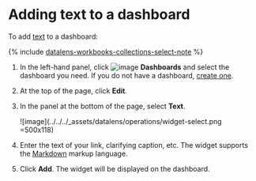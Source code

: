# Adding text to a dashboard

To add [text](../../dashboard/widget.md#text) to a dashboard:


{% include [datalens-workbooks-collections-select-note](../../../_includes/datalens/operations/datalens-workbooks-collections-select-note.md) %}


1. In the left-hand panel, click ![image](../../../_assets/datalens/dashboard-0523.svg) **Dashboards** and select the dashboard you need. If you do not have a dashboard, [create one](create.md).
1. At the top of the page, click **Edit**.
1. In the panel at the bottom of the page, select **Text**.

   ![image](../../../_assets/datalens/operations/widget-select.png =500x118)

1. Enter the text of your link, clarifying caption, etc. The widget supports the [Markdown](../../dashboard/markdown.md) markup language.
1. Click **Add**. The widget will be displayed on the dashboard.
